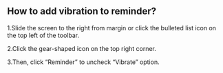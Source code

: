 ## How to add vibration to reminder?
1.Slide the screen to the right from margin or click the bulleted list icon on the top left of the toolbar.

2.Click the gear-shaped icon on the top right corner.

3.Then, click “Reminder” to uncheck “Vibrate” option.


